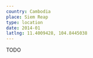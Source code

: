 ```yaml
---
country: Cambodia
place: Siem Reap
type: location
date: 2014-01
latlng: 11.4009428, 104.8445038
---
```


TODO
